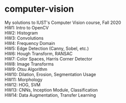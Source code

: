 # computer-vision
My solutions to IUST's Computer Vision course, Fall 2020  
HW1: Intro to OpenCV  
HW2: Histogram  
HW3: Convolutions  
HW4: Frequency Domain  
HW5: Edge Detection (Canny, Sobel, etc.)  
HW6: Hough Transform, RANSAC  
HW7: Color Spaces, Harris Corner Detector  
HW8: Image Transforms  
HW9: Otsu Algorithm  
HW10: Dilation, Erosion, Segmentation Usage  
HW11: Morphology  
HW12: HOG, SVM  
HW13: CNNs, Inception Module, Classification  
HW14: Data Augmentation, Transfer Learning  
